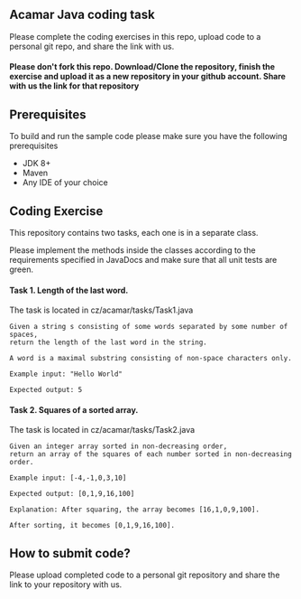## Acamar Java coding task

Please complete the coding exercises in this repo, upload code to a personal git repo, and share the link with us.

#### Please don't fork this repo. Download/Clone the repository, finish the exercise and upload it as a new repository in your github account. Share with us the link for that repository

## Prerequisites
To build and run the sample code please make sure you have the following prerequisites
- JDK 8+
- Maven
- Any IDE of your choice

## Coding Exercise
This repository contains two tasks, each one is in a separate class.

Please implement the methods inside the classes according to the requirements specified in JavaDocs and make sure that all unit tests are green.

#### Task 1. Length of the last word.

The task is located in cz/acamar/tasks/Task1.java

    Given a string s consisting of some words separated by some number of spaces,
    return the length of the last word in the string.
    
    A word is a maximal substring consisting of non-space characters only.
    
    Example input: "Hello World"
    
    Expected output: 5

#### Task 2. Squares of a sorted array.

The task is located in cz/acamar/tasks/Task2.java

    Given an integer array sorted in non-decreasing order,
    return an array of the squares of each number sorted in non-decreasing order.
    
    Example input: [-4,-1,0,3,10]
    
    Expected output: [0,1,9,16,100]
    
    Explanation: After squaring, the array becomes [16,1,0,9,100].
    
    After sorting, it becomes [0,1,9,16,100].

## How to submit code?
Please upload completed code to a personal git repository and share the link to your repository with us.